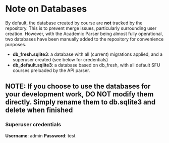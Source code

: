 # Note on Databases

By default, the database created by course are **not** tracked by the repository. This is to prevent merge issues, particularly surrounding user creation. However, with the Academic Parser being almost fully operational, two databases have been manually added to the repository for convenience purposes.

- **db_fresh.sqlite3**: a database with all (current) migrations applied, and a superuser created (see below for credentials)
- **db_default.sqlite3**: a database based on db_fresh, with all default SFU courses preloaded by the API parser.

## NOTE: If you choose to use the databases for your development work, DO NOT modify them directly. Simply rename them to db.sqlite3 and delete when finished

### Superuser credentials

**Username**: admin
**Password**: test
